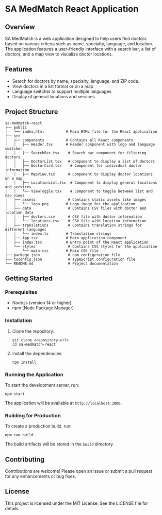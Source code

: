 # SA MedMatch React Application

## Overview
SA MedMatch is a web application designed to help users find doctors based on various criteria such as name, specialty, language, and location. The application features a user-friendly interface with a search bar, a list of doctors, and a map view to visualize doctor locations.

## Features
- Search for doctors by name, specialty, language, and ZIP code.
- View doctors in a list format or on a map.
- Language switcher to support multiple languages.
- Display of general locations and services.

## Project Structure
```
sa-medmatch-react
├── public
│   └── index.html          # Main HTML file for the React application
├── src
│   ├── components          # Contains all React components
│   │   ├── Header.tsx      # Header component with logo and language switcher
│   │   ├── SearchBar.tsx    # Search bar component for filtering doctors
│   │   ├── DoctorList.tsx   # Component to display a list of doctors
│   │   ├── DoctorCard.tsx    # Component for individual doctor information
│   │   ├── MapView.tsx      # Component to display doctor locations on a map
│   │   ├── LocationList.tsx  # Component to display general locations and services
│   │   └── ViewToggle.tsx    # Component to toggle between list and map views
│   ├── assets               # Contains static assets like images
│   │   └── logo.png        # Logo image for the application
│   ├── data                 # Contains CSV files with doctor and location data
│   │   ├── doctors.csv      # CSV file with doctor information
│   │   └── locations.csv    # CSV file with location information
│   ├── translations         # Contains translation strings for different languages
│   │   └── index.ts        # Translation strings
│   ├── App.tsx             # Main application component
│   ├── index.tsx           # Entry point of the React application
│   └── styles               # Contains CSS styles for the application
│       └── main.css        # Main CSS file
├── package.json             # npm configuration file
├── tsconfig.json            # TypeScript configuration file
└── README.md                # Project documentation
```

## Getting Started

### Prerequisites
- Node.js (version 14 or higher)
- npm (Node Package Manager)

### Installation
1. Clone the repository:
   ```
   git clone <repository-url>
   cd sa-medmatch-react
   ```

2. Install the dependencies:
   ```
   npm install
   ```

### Running the Application
To start the development server, run:
```
npm start
```
The application will be available at `http://localhost:3000`.

### Building for Production
To create a production build, run:
```
npm run build
```
The build artifacts will be stored in the `build` directory.

## Contributing
Contributions are welcome! Please open an issue or submit a pull request for any enhancements or bug fixes.

## License
This project is licensed under the MIT License. See the LICENSE file for details.